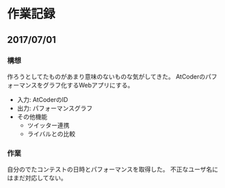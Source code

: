 # 作業記録

## 2017/07/01
### 構想
作ろうとしてたものがあまり意味のないものな気がしてきた。
AtCoderのパフォーマンスをグラフ化するWebアプリにする。
- 入力: AtCoderのID
- 出力: パフォーマンスグラフ
- その他機能
    - ツイッター連携
    - ライバルとの比較
### 作業
自分のでたコンテストの日時とパフォーマンスを取得した。
不正なユーザ名にはまだ対応してない。